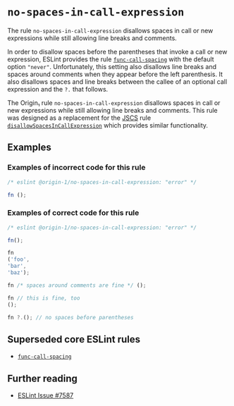 
# `no-spaces-in-call-expression`

The rule `no-spaces-in-call-expression` disallows spaces in call or new expressions while still
allowing line breaks and comments.

In order to disallow spaces before the parentheses that invoke a call or new expression, ESLint
provides the rule [`func-call-spacing`](https://eslint.org/docs/latest/rules/func-call-spacing) with
the default option `"never"`.
Unfortunately, this setting also disallows line breaks and spaces around comments when they appear
before the left parenthesis.
It also disallows spaces and line breaks between the callee of an optional call expression and the
`?.` that follows.

The Origin₁ rule `no-spaces-in-call-expression` disallows spaces in call or new expressions while
still allowing line breaks and comments.
This rule was designed as a replacement for the [JSCS](https://jscs-dev.github.io/) rule
[`disallowSpacesInCallExpression`](https://jscs-dev.github.io/rule/disallowSpacesInCallExpression)
which provides similar functionality.

## Examples

### Examples of **incorrect** code for this rule

```js
/* eslint @origin-1/no-spaces-in-call-expression: "error" */

fn ();
```

### Examples of **correct** code for this rule

```js
/* eslint @origin-1/no-spaces-in-call-expression: "error" */

fn();

fn
('foo',
'bar',
'baz');

fn /* spaces around comments are fine */ ();

fn // this is fine, too
();

fn ?.(); // no spaces before parentheses
```

## Superseded core ESLint rules

* [`func-call-spacing`](https://eslint.org/docs/latest/rules/func-call-spacing)

## Further reading

* [ESLint Issue #7587](https://github.com/eslint/eslint/issues/7587)
